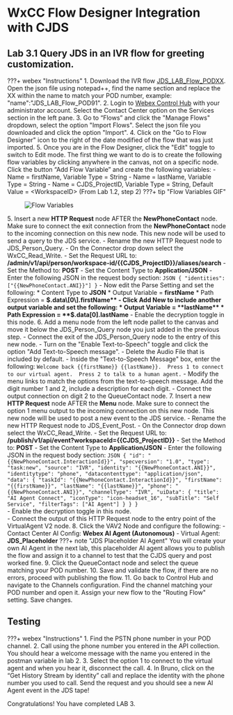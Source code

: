 # WxCC Flow Designer Integration with CJDS

## Lab 3.1 Query JDS in an IVR flow for greeting customization. 
???+ webex "Instructions"
    1. Download the IVR flow <a href="https://github.com/WebexCC-SA/LAB-2851/blob/main/docs/assets/JDS_LAB_Flow_PODXX.json" target="_blank">JDS_LAB_Flow_PODXX</a>. Open the json file using notepad++, find the name section and replace the XX within the name to match your POD number, example: "name":"JDS_LAB_Flow_POD91". 
    2. Login to [Webex Control Hub](https://admin.webex.com) with your administrator account. Select the Contact Center option on the Services section in the left pane. 
    3. Go to “Flows” and click the "Manage Flows" dropdown, select the option "Import Flows". Select the json file you downloaded and click the option "Import".
    4. Click on the "Go to Flow Designer" icon to the right of the date modified of the flow that was just imported.
    5. Once you are in the Flow Designer, click the "Edit" toggle to switch to Edit mode. The first thing we want to do is to create the following flow variables by clicking anywhere in the canvas, not on a specific node. Click the button “Add Flow Variable” and create the following variables:
        - Name = firstName, Variable Type = String
        - Name = lastName, Variable Type = String
        - Name = CJDS_ProjectID, Variable Type = String, Default Value = &lt;WorkspaceID&gt; (From Lab 1.2, step 2)
        ???+ tip "Flow Variables GIF"
            <figure markdown>
            ![Flow Variables](./assets/CJDS-2.gif)
            </figure>
    5. Insert a new **HTTP Request** node AFTER the **NewPhoneContact** node. Make sure to connect the exit connection from the **NewPhoneContact** node to the incoming connection on this new node.  This new node will be used to send a query to the JDS service.
        - Rename the new HTTP Request node to JDS_Person_Query.
        - On the Connector drop down select the WxCC_Read_Write.
        - Set the Request URL to:
            **/admin/v1/api/person/workspace-id/{{CJDS_ProjectID}}/aliases/search**
        - Set the Method to: **POST**
        - Set the Content Type to **Application/JSON**
        - Enter the following JSON in the request body section: 
        ``` JSON
        {
            "identities": ["{{NewPhoneContact.ANI}}"]
        }
        ```
        - Now edit the Parse Setting and set the following:
            * Content Type to **JSON**
            * Output Variable = **firstName**
            * Path Expression = **$.data\[0\].firstName**
        - Click Add New to include another output variable and set the following:
            * Output Variable = **lastName**
            * Path Expression = **$.data\[0\].lastName**
        - Enable the decryption toggle in this node. 
    6. Add a menu node from the left node pallet to the canvas and move it below the JDS_Person_Query node you just added in the previous step.
        - Connect the exit of the JDS_Person_Query node to the entry of this new node.
        - Turn on the "Enable Text-to-Speech" toggle and click the option "Add Text-to-Speech message". 
        - Delete the Audio File that is included by default. 
        - Inside the "Text-to-Speech Message" box, enter the following: 
        ```
        Welcome back {{firstName}} {{lastName}}. 
        Press 1 to connect to our virtual agent. 
        Press 2 to talk to a human agent.
        ```
        - Modify the menu links to match the options from the text-to-speech message. Add the digit number 1 and 2, include a description for each digit. 
        - Connect the output connection on digit 2 to the QueueContact node. 
    7. Insert a new **HTTP Request** node AFTER the **Menu** node. Make sure to connect the option 1 menu output to the incoming connection on this new node.  This new node will be used to post a new event to the JDS service.
        - Rename the new HTTP Request node to JDS_Event_Post.
        - On the Connector drop down select the WxCC_Read_Write.
        - Set the Request URL to:
            **/publish/v1/api/event?workspaceId={{CJDS_ProjectID}}**
        - Set the Method to: **POST**
        - Set the Content Type to **Application/JSON**
        - Enter the following JSON in the request body section:
        ``` JSON
        {
            "id": "{{NewPhoneContact.InteractionId}}",
            "specversion": "1.0",
            "type": "task:new",
            "source": "IVR",
            "identity": "{{NewPhoneContact.ANI}}",
            "identitytype": "phone",
            "datacontenttype": "application/json",
            "data": {
                "taskId": "{{NewPhoneContact.InteractionId}}",
                "firstName": "{{firstName}}",
                "lastName": "{{lastName}}",
                "phone": "{{NewPhoneContact.ANI}}",
                "channelType": "IVR",
                "uiData": {
                    "title": "AI Agent Connect",
                    "iconType": "icon-headset_16",
                    "subTitle": "Self Service",
                    "filterTags": ["AI Agent"]
                }
            }
        }
        ```      
        - Enable the decryption toggle in this node.  
        - Connect the output of this HTTP Request node to the entry point of the VirtualAgent V2 node. 
    8. Click the VAV2 Node and configure the following: 
        - Contact Center AI Config: **Webex AI Agent (Autonomous)**
        - Virtual Agent: **JDS_Placeholder**
        ???+ note "JDS Placeholder AI Agent"
            You will create your own AI Agent in the next lab, this placeholder AI agent allows you to publish the flow and assign it to a channel to test that the CJDS query and post worked fine. 
    9. Click the QueueContact node and select the queue matching your POD number. 
    10. Save and validate the flow, if there are no errors, proceed with publishing the flow. 
    11. Go back to Control Hub and navigate to the Channels configuration. Find the channel matching your POD number and open it. Assign your new flow to the "Routing Flow" setting. Save changes. 

## Testing

???+ webex "Instructions"
    1. Find the PSTN phone number in your POD channel. 
    2. Call using the phone number you entered in the API collection. You should hear a welcome message with the name you entered in the postman variable in lab 2. 
    3. Select the option 1 to connect to the virtual agent and when you hear it, disconnect the call. 
    4. In Bruno, click on the “Get History Stream by identity” call and replace the identity with the phone number you used to call. Send the request and you should see a new AI Agent event in the JDS tape! 

Congratulations! You have completed LAB 3.  
